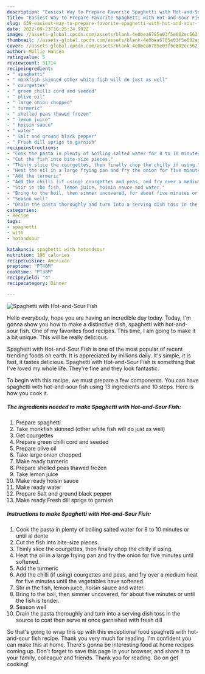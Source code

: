 ```yaml
---
description: "Easiest Way to Prepare Favorite Spaghetti with Hot-and-Sour Fish"
title: "Easiest Way to Prepare Favorite Spaghetti with Hot-and-Sour Fish"
slug: 639-easiest-way-to-prepare-favorite-spaghetti-with-hot-and-sour-fish
date: 2022-09-23T16:25:24.992Z
image: //assets-global.cpcdn.com/assets/blank-4e0bea6785e03f5e602ec562f230caae08da540cada707380b4fe1bbebba43da.png
thumbnail: //assets-global.cpcdn.com/assets/blank-4e0bea6785e03f5e602ec562f230caae08da540cada707380b4fe1bbebba43da.png
cover: //assets-global.cpcdn.com/assets/blank-4e0bea6785e03f5e602ec562f230caae08da540cada707380b4fe1bbebba43da.png
author: Mollie Hansen
ratingvalue: 5
reviewcount: 31714
recipeingredient:
- " spaghetti"
- " monkfish skinned other white fish will do just as well"
- " courgettes"
- " green chilli cord and seeded"
- " olive oil"
- " large onion chopped"
- " turmeric"
- " shelled peas thawed frozen"
- " lemon juice"
- " hoisin sauce"
- " water"
- " Salt and ground black pepper"
- " Fresh dill sprigs to garnish"
recipeinstructions:
- "Cook the pasta in plenty of boiling salted water for 8 to 10 minutes or until al dente"
- "Cut the fish into bite-size pieces."
- "Thinly slice the courgettes, then finally chop the chilly if using."
- "Heat the oil in a large frying pan and fry the onion for five minutes until softened."
- "Add the turmeric"
- "Add the chilli (if using) courgettes and peas, and fry over a medium heat for five minutes until the vegetables have softened."
- "Stir in the fish, lemon juice, hoisin sauce and water."
- "Bring to the boil, then simmer uncovered, for about five minutes or until the fish is tender."
- "Season well"
- "Drain the pasta thoroughly and turn into a serving dish toss in the source to coat then serve at once garnished with fresh dill"
categories:
- Recipe
tags:
- spaghetti
- with
- hotandsour

katakunci: spaghetti with hotandsour 
nutrition: 196 calories
recipecuisine: American
preptime: "PT40M"
cooktime: "PT38M"
recipeyield: "4"
recipecategory: Dinner

---
```



![Spaghetti with Hot-and-Sour Fish](//assets-global.cpcdn.com/assets/blank-4e0bea6785e03f5e602ec562f230caae08da540cada707380b4fe1bbebba43da.png)

Hello everybody, hope you are having an incredible day today. Today, I'm gonna show you how to make a distinctive dish, spaghetti with hot-and-sour fish. One of my favorites food recipes. This time, I am going to make it a bit unique. This will be really delicious.



Spaghetti with Hot-and-Sour Fish is one of the most popular of recent trending foods on earth. It is appreciated by millions daily. It's simple, it is fast, it tastes delicious. Spaghetti with Hot-and-Sour Fish is something that I've loved my whole life. They're fine and they look fantastic.


To begin with this recipe, we must prepare a few components. You can have spaghetti with hot-and-sour fish using 13 ingredients and 10 steps. Here is how you cook it.

<!--inarticleads1-->

##### The ingredients needed to make Spaghetti with Hot-and-Sour Fish:

1. Prepare  spaghetti
1. Take  monkfish skinned (other white fish will do just as well)
1. Get  courgettes
1. Prepare  green chilli cord and seeded
1. Prepare  olive oil
1. Take  large onion chopped
1. Make ready  turmeric
1. Prepare  shelled peas thawed frozen
1. Take  lemon juice
1. Make ready  hoisin sauce
1. Make ready  water
1. Prepare  Salt and ground black pepper
1. Make ready  Fresh dill sprigs to garnish




<!--inarticleads2-->

##### Instructions to make Spaghetti with Hot-and-Sour Fish:

1. Cook the pasta in plenty of boiling salted water for 8 to 10 minutes or until al dente
1. Cut the fish into bite-size pieces.
1. Thinly slice the courgettes, then finally chop the chilly if using.
1. Heat the oil in a large frying pan and fry the onion for five minutes until softened.
1. Add the turmeric
1. Add the chilli (if using) courgettes and peas, and fry over a medium heat for five minutes until the vegetables have softened.
1. Stir in the fish, lemon juice, hoisin sauce and water.
1. Bring to the boil, then simmer uncovered, for about five minutes or until the fish is tender.
1. Season well
1. Drain the pasta thoroughly and turn into a serving dish toss in the source to coat then serve at once garnished with fresh dill




So that's going to wrap this up with this exceptional food spaghetti with hot-and-sour fish recipe. Thank you very much for reading. I'm confident you can make this at home. There's gonna be interesting food at home recipes coming up. Don't forget to save this page in your browser, and share it to your family, colleague and friends. Thank you for reading. Go on get cooking!

